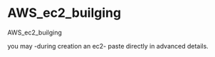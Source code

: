# AWS_ec2_builging
AWS_ec2_builging

you may 
-during creation an ec2- paste directly in advanced details.
